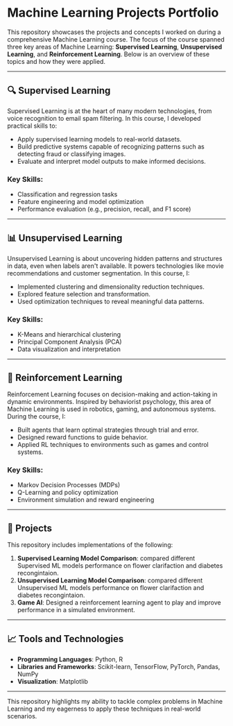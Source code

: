 # Machine Learning Projects Portfolio

This repository showcases the projects and concepts I worked on during a comprehensive Machine Learning course. The focus of the course spanned three key areas of Machine Learning: **Supervised Learning**, **Unsupervised Learning**, and **Reinforcement Learning**. Below is an overview of these topics and how they were applied.

---

## 🔍 Supervised Learning
Supervised Learning is at the heart of many modern technologies, from voice recognition to email spam filtering. In this course, I developed practical skills to:
- Apply supervised learning models to real-world datasets.
- Build predictive systems capable of recognizing patterns such as detecting fraud or classifying images.
- Evaluate and interpret model outputs to make informed decisions.

### **Key Skills:**
- Classification and regression tasks
- Feature engineering and model optimization
- Performance evaluation (e.g., precision, recall, and F1 score)

---

## 📊 Unsupervised Learning
Unsupervised Learning is about uncovering hidden patterns and structures in data, even when labels aren't available. It powers technologies like movie recommendations and customer segmentation. In this course, I:
- Implemented clustering and dimensionality reduction techniques.
- Explored feature selection and transformation.
- Used optimization techniques to reveal meaningful data patterns.

### **Key Skills:**
- K-Means and hierarchical clustering
- Principal Component Analysis (PCA)
- Data visualization and interpretation

---

## 🤖 Reinforcement Learning
Reinforcement Learning focuses on decision-making and action-taking in dynamic environments. Inspired by behaviorist psychology, this area of Machine Learning is used in robotics, gaming, and autonomous systems. During the course, I:
- Built agents that learn optimal strategies through trial and error.
- Designed reward functions to guide behavior.
- Applied RL techniques to environments such as games and control systems.

### **Key Skills:**
- Markov Decision Processes (MDPs)
- Q-Learning and policy optimization
- Environment simulation and reward engineering

---

## 🚀 Projects
This repository includes implementations of the following:
1. **Supervised Learning Model Comparison**: compared different Supervised ML models performance on flower clarifaction and diabetes recongintaion.
2. **Unsupervised Learning Model Comparison**: compared different Unsupervised ML models performance on flower clarifaction and diabetes recongintaion.
3. **Game AI**: Designed a reinforcement learning agent to play and improve performance in a simulated environment.

---

## 📈 Tools and Technologies
- **Programming Languages**: Python, R
- **Libraries and Frameworks**: Scikit-learn, TensorFlow, PyTorch, Pandas, NumPy
- **Visualization**: Matplotlib

---

This repository highlights my ability to tackle complex problems in Machine Learning and my eagerness to apply these techniques in real-world scenarios. 
